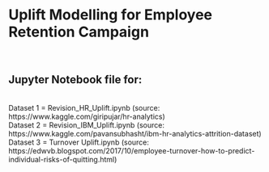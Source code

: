 <h1>Uplift Modelling for Employee Retention Campaign</h1>
<br><h2>Jupyter Notebook file for:</h2>
<br>Dataset 1 = Revision_HR_Uplift.ipynb 
(source: https://www.kaggle.com/giripujar/hr-analytics)
<br>Dataset 2 = Revision_IBM_Uplift.ipynb 
(source: https://www.kaggle.com/pavansubhasht/ibm-hr-analytics-attrition-dataset)
<br>Dataset 3 = Turnover Uplift.ipynb 
(source: https://edwvb.blogspot.com/2017/10/employee-turnover-how-to-predict-individual-risks-of-quitting.html)
